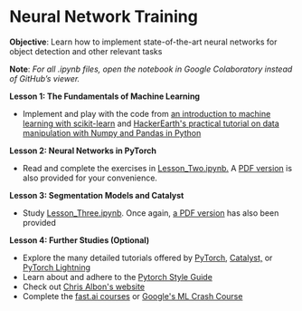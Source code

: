 # Neural Network Training

**Objective**: Learn how to implement state-of-the-art neural networks for object detection and other relevant tasks 

**Note**: *For all .ipynb files, open the notebook in Google Colaboratory instead of GitHub’s viewer.*

**Lesson 1: The Fundamentals of Machine Learning**
+ Implement and play with the code from [an introduction to machine learning with scikit-learn](https://scikit-learn.org/stable/tutorial/basic/tutorial.html) and [HackerEarth's practical tutorial on data manipulation with Numpy and Pandas in Python
](https://www.hackerearth.com/practice/machine-learning/data-manipulation-visualisation-r-python/tutorial-data-manipulation-numpy-pandas-python/tutorial/)

**Lesson 2: Neural Networks in PyTorch**
+ Read and complete the exercises in [Lesson_Two.ipynb.](https://github.com/RoboJackets/nn-training/blob/master/Lesson_Two.ipynb) A [PDF version](https://github.com/RoboJackets/nn-training/blob/master/Lesson_Two.pdf) is also provided for your convenience. 

**Lesson 3: Segmentation Models and Catalyst**
+ Study [Lesson_Three.ipynb](https://github.com/RoboJackets/nn-training/blob/master/Lesson_Three.ipynb). Once again, [a PDF version](https://github.com/RoboJackets/nn-training/blob/master/Lesson_Three.pdf) has also been provided

**Lesson 4: Further Studies (Optional)**
+ Explore the many detailed tutorials offered by [PyTorch](https://pytorch.org/tutorials/), [Catalyst,](https://github.com/catalyst-team/catalyst) or [PyTorch Lightning](https://github.com/PyTorchLightning/pytorch-lightning)
+ Learn about and adhere to the [Pytorch Style Guide](https://github.com/IgorSusmelj/pytorch-styleguide)
+ Check out [Chris Albon's website](https://chrisalbon.com/)
+ Complete the [fast.ai courses](https://www.fast.ai/) or [Google's ML Crash Course](https://developers.google.com/machine-learning/crash-course)

